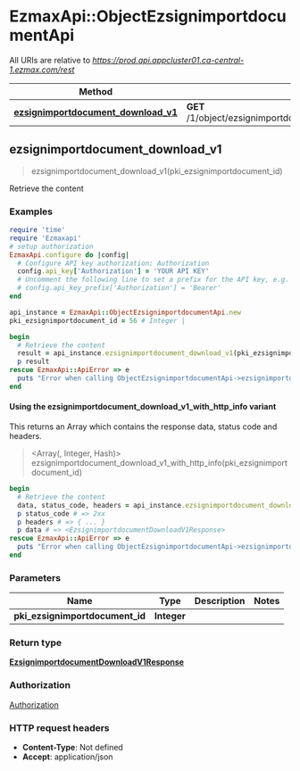 # EzmaxApi::ObjectEzsignimportdocumentApi

All URIs are relative to *https://prod.api.appcluster01.ca-central-1.ezmax.com/rest*

| Method | HTTP request | Description |
| ------ | ------------ | ----------- |
| [**ezsignimportdocument_download_v1**](ObjectEzsignimportdocumentApi.md#ezsignimportdocument_download_v1) | **GET** /1/object/ezsignimportdocument/{pkiEzsignimportdocumentID}/download | Retrieve the content |


## ezsignimportdocument_download_v1

> <EzsignimportdocumentDownloadV1Response> ezsignimportdocument_download_v1(pki_ezsignimportdocument_id)

Retrieve the content

### Examples

```ruby
require 'time'
require 'Ezmaxapi'
# setup authorization
EzmaxApi.configure do |config|
  # Configure API key authorization: Authorization
  config.api_key['Authorization'] = 'YOUR API KEY'
  # Uncomment the following line to set a prefix for the API key, e.g. 'Bearer' (defaults to nil)
  # config.api_key_prefix['Authorization'] = 'Bearer'
end

api_instance = EzmaxApi::ObjectEzsignimportdocumentApi.new
pki_ezsignimportdocument_id = 56 # Integer | 

begin
  # Retrieve the content
  result = api_instance.ezsignimportdocument_download_v1(pki_ezsignimportdocument_id)
  p result
rescue EzmaxApi::ApiError => e
  puts "Error when calling ObjectEzsignimportdocumentApi->ezsignimportdocument_download_v1: #{e}"
end
```

#### Using the ezsignimportdocument_download_v1_with_http_info variant

This returns an Array which contains the response data, status code and headers.

> <Array(<EzsignimportdocumentDownloadV1Response>, Integer, Hash)> ezsignimportdocument_download_v1_with_http_info(pki_ezsignimportdocument_id)

```ruby
begin
  # Retrieve the content
  data, status_code, headers = api_instance.ezsignimportdocument_download_v1_with_http_info(pki_ezsignimportdocument_id)
  p status_code # => 2xx
  p headers # => { ... }
  p data # => <EzsignimportdocumentDownloadV1Response>
rescue EzmaxApi::ApiError => e
  puts "Error when calling ObjectEzsignimportdocumentApi->ezsignimportdocument_download_v1_with_http_info: #{e}"
end
```

### Parameters

| Name | Type | Description | Notes |
| ---- | ---- | ----------- | ----- |
| **pki_ezsignimportdocument_id** | **Integer** |  |  |

### Return type

[**EzsignimportdocumentDownloadV1Response**](EzsignimportdocumentDownloadV1Response.md)

### Authorization

[Authorization](../README.md#Authorization)

### HTTP request headers

- **Content-Type**: Not defined
- **Accept**: application/json

